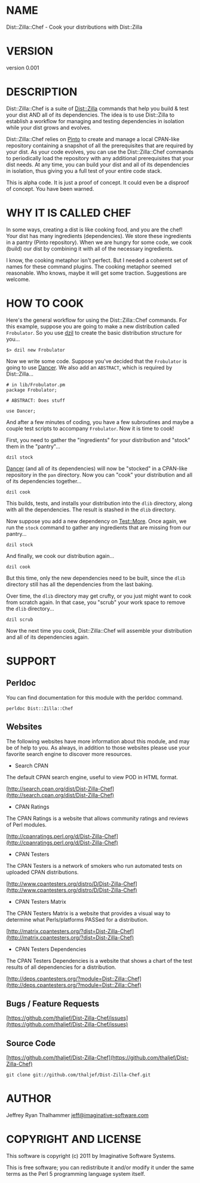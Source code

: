 # NAME

Dist::Zilla::Chef - Cook your distributions with Dist::Zilla

# VERSION

version 0.001

# DESCRIPTION

Dist::Zilla::Chef is a suite of [Dist::Zilla](http://search.cpan.org/perldoc?Dist::Zilla) commands that help you
build & test your dist AND all of its dependencies.  The idea is to
use Dist::Zilla to establish a workflow for managing and testing
dependencies in isolation while your dist grows and evolves.

Dist::Zilla::Chef relies on [Pinto](http://search.cpan.org/perldoc?Pinto) to create and manage a local
CPAN-like repository containing a snapshot of all the prerequisites
that are required by your dist.  As your code evolves, you can use the
Dist::Zilla::Chef commands to periodically load the repository with any
additional prerequisites that your dist needs.  At any time, you can
build your dist and all of its dependencies in isolation, thus giving
you a full test of your entire code stack.

This is alpha code.  It is just a proof of concept.  It could even be
a disproof of concept.  You have been warned.

# WHY IT IS CALLED CHEF

In some ways, creating a dist is like cooking food, and you are the
chef!  Your dist has many ingredients (dependencies).  We store
these ingredients in a pantry (Pinto repository).  When we are
hungry for some code, we cook (build) our dist by combining it with
all of the necessary ingredients.

I know, the cooking metaphor isn't perfect.  But I needed a coherent
set of names for these command plugins.  The cooking metaphor seemed
reasonable.  Who knows, maybe it will get some traction.  Suggestions
are welcome.

# HOW TO COOK

Here's the general workflow for using the Dist::Zilla::Chef commands.
For this example, suppose you are going to make a new distribution called
`Frobulator`.  So you use [dzil](http://search.cpan.org/perldoc?dzil) to create the basic distribution
structure for you...

    $> dzil new Frobulator

Now we write some code.  Suppose you've decided that the `Frobulator`
is going to use [Dancer](http://search.cpan.org/perldoc?Dancer).  We also add an `ABSTRACT`, which is
required by Dist::Zilla...

    # in lib/Frobulator.pm
    package Frobulator;

    # ABSTRACT: Does stuff

    use Dancer;

And after a few minutes of coding, you have a few subroutines and
maybe a couple test scripts to accompany `Frobulator`.  Now it is
time to cook!

First, you need to gather the "ingredients" for your distribution and
"stock" them in the "pantry"...

    dzil stock

[Dancer](http://search.cpan.org/perldoc?Dancer) (and all of its dependencies) will now be "stocked" in
a CPAN-like repository in the `pan` directory.  Now you can "cook"
your distribution and all of its dependencies together...

    dzil cook

This builds, tests, and installs your distribution into the `dlib`
directory, along with all the dependencies.  The result is stashed
in the `dlib` directory.

Now suppose you add a new dependency on [Test::More](http://search.cpan.org/perldoc?Test::More).  Once again,
we run the `stock` command to gather any ingredients that are missing
from our pantry...

    dzil stock

And finally, we cook our distribution again...

    dzil cook

But this time, only the new dependencies need to be built, since the
`dlib` directory still has all the dependencies from the last baking.

Over time, the `dlib` directory may get crufty, or you just might
want to cook from scratch again.  In that case, you "scrub" your
work space to remove the `dlib` directory...

    dzil scrub

Now the next time you cook, Dist::Zilla::Chef will assemble your
distribution and all of its dependencies again.

# SUPPORT

## Perldoc

You can find documentation for this module with the perldoc command.

    perldoc Dist::Zilla::Chef

## Websites

The following websites have more information about this module, and may be of help to you. As always,
in addition to those websites please use your favorite search engine to discover more resources.

- Search CPAN

The default CPAN search engine, useful to view POD in HTML format.

[http://search.cpan.org/dist/Dist-Zilla-Chef](http://search.cpan.org/dist/Dist-Zilla-Chef)

- CPAN Ratings

The CPAN Ratings is a website that allows community ratings and reviews of Perl modules.

[http://cpanratings.perl.org/d/Dist-Zilla-Chef](http://cpanratings.perl.org/d/Dist-Zilla-Chef)

- CPAN Testers

The CPAN Testers is a network of smokers who run automated tests on uploaded CPAN distributions.

[http://www.cpantesters.org/distro/D/Dist-Zilla-Chef](http://www.cpantesters.org/distro/D/Dist-Zilla-Chef)

- CPAN Testers Matrix

The CPAN Testers Matrix is a website that provides a visual way to determine what Perls/platforms PASSed for a distribution.

[http://matrix.cpantesters.org/?dist=Dist-Zilla-Chef](http://matrix.cpantesters.org/?dist=Dist-Zilla-Chef)

- CPAN Testers Dependencies

The CPAN Testers Dependencies is a website that shows a chart of the test results of all dependencies for a distribution.

[http://deps.cpantesters.org/?module=Dist::Zilla::Chef](http://deps.cpantesters.org/?module=Dist::Zilla::Chef)

## Bugs / Feature Requests

[https://github.com/thaljef/Dist-Zilla-Chef/issues](https://github.com/thaljef/Dist-Zilla-Chef/issues)

## Source Code



[https://github.com/thaljef/Dist-Zilla-Chef](https://github.com/thaljef/Dist-Zilla-Chef)

    git clone git://github.com/thaljef/Dist-Zilla-Chef.git

# AUTHOR

Jeffrey Ryan Thalhammer <jeff@imaginative-software.com>

# COPYRIGHT AND LICENSE

This software is copyright (c) 2011 by Imaginative Software Systems.

This is free software; you can redistribute it and/or modify it under
the same terms as the Perl 5 programming language system itself.